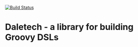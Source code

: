 [![Build Status](https://travis-ci.org/georgecodes/daletech.png?branch=master)](https://travis-ci.org/georgecodes/daletech)

# Daletech - a library for building Groovy DSLs



